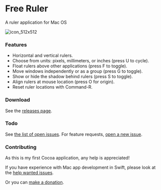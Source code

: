 # Free Ruler

A ruler application for Mac OS

![icon_512x512](https://user-images.githubusercontent.com/1355312/57780292-f0c4b880-76f5-11e9-8933-36ab3bfccb14.png)

### Features

- Horizontal and vertical rulers.
- Choose from units: pixels, millimeters, or inches (press U to cycle).
- Float rulers above other applications (press F to toggle).
- Move windows independently or as a group (press G to toggle).
- Show or hide the shadow behind rulers (press S to toggle).
- Align rulers at mouse location (press O for origin).
- Reset ruler locations with Command-R.

### Download

See the [releases page](https://github.com/pascalpp/FreeRuler/releases).

### Todo

See [the list of open issues](https://github.com/pascalpp/FreeRuler/issues). For feature requests, [open a new issue](https://github.com/pascalpp/FreeRuler/issues/new).

### Contributing

As this is my first Cocoa application, any help is appreciated!

If you have experience with Mac app development in Swift, please look at the [help wanted issues](https://github.com/pascalpp/FreeRuler/issues?q=is%3Aissue+is%3Aopen+label%3A%22help+wanted%22+sort%3Aupdated-desc).

Or you can [make a donation](https://www.paypal.me/pascalpp).
